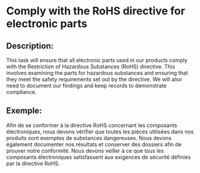 # Comply with the RoHS directive for electronic parts

## Description:
This task will ensure that all electronic parts used in our products comply with the Restriction of Hazardous Substances (RoHS) directive. This involves examining the parts for hazardous substances and ensuring that they meet the safety requirements set out by the directive. We will also need to document our findings and keep records to demonstrate compliance.

## Exemple:
Afin de se conformer à la directive RoHS concernant les composants électroniques, nous devons vérifier que toutes les pièces utilisées dans nos produits sont exemptes de substances dangereuses. Nous devons également documenter nos résultats et conserver des dossiers afin de prouver notre conformité. Nous devons veiller à ce que tous les composants électroniques satisfassent aux exigences de sécurité définies par la directive RoHS.